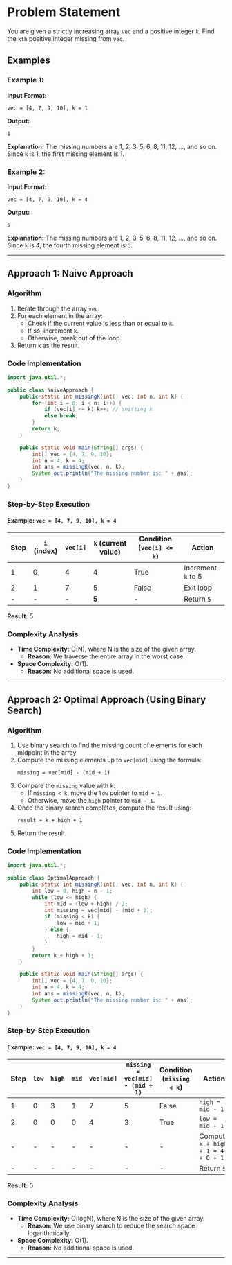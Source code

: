# Problem Statement
You are given a strictly increasing array `vec` and a positive integer `k`. Find the `kth` positive integer missing from `vec`.

## Examples

### Example 1:
**Input Format:**
```text
vec = [4, 7, 9, 10], k = 1
```

**Output:**
```text
1
```

**Explanation:**
The missing numbers are 1, 2, 3, 5, 6, 8, 11, 12, ..., and so on. Since `k` is 1, the first missing element is 1.

### Example 2:
**Input Format:**
```text
vec = [4, 7, 9, 10], k = 4
```

**Output:**
```text
5
```

**Explanation:**
The missing numbers are 1, 2, 3, 5, 6, 8, 11, 12, ..., and so on. Since `k` is 4, the fourth missing element is 5.

---

## Approach 1: Naive Approach

### Algorithm
1. Iterate through the array `vec`.
2. For each element in the array:
   - Check if the current value is less than or equal to `k`.
   - If so, increment `k`.
   - Otherwise, break out of the loop.
3. Return `k` as the result.

### Code Implementation
```java
import java.util.*;

public class NaiveApproach {
    public static int missingK(int[] vec, int n, int k) {
        for (int i = 0; i < n; i++) {
            if (vec[i] <= k) k++; // shifting k
            else break;
        }
        return k;
    }

    public static void main(String[] args) {
        int[] vec = {4, 7, 9, 10};
        int n = 4, k = 4;
        int ans = missingK(vec, n, k);
        System.out.println("The missing number is: " + ans);
    }
}
```

### Step-by-Step Execution
#### Example: `vec = [4, 7, 9, 10], k = 4`

| Step | `i` (index) | `vec[i]` | `k` (current value) | Condition (`vec[i] <= k`) | Action           |
|------|-------------|----------|---------------------|--------------------------|------------------|
| 1    | 0           | 4        | 4                   | True                     | Increment `k` to 5 |
| 2    | 1           | 7        | 5                   | False                    | Exit loop        |
| -    | -           | -        | **5**               | -                        | Return `5`       |

**Result:** 5

### Complexity Analysis
- **Time Complexity:** O(N), where N is the size of the given array.
  - **Reason:** We traverse the entire array in the worst case.
- **Space Complexity:** O(1).
  - **Reason:** No additional space is used.

---

## Approach 2: Optimal Approach (Using Binary Search)

### Algorithm
1. Use binary search to find the missing count of elements for each midpoint in the array.
2. Compute the missing elements up to `vec[mid]` using the formula:
   ```
   missing = vec[mid] - (mid + 1)
   ```
3. Compare the `missing` value with `k`:
   - If `missing < k`, move the `low` pointer to `mid + 1`.
   - Otherwise, move the `high` pointer to `mid - 1`.
4. Once the binary search completes, compute the result using:
   ```
   result = k + high + 1
   ```
5. Return the result.

### Code Implementation
```java
import java.util.*;

public class OptimalApproach {
    public static int missingK(int[] vec, int n, int k) {
        int low = 0, high = n - 1;
        while (low <= high) {
            int mid = (low + high) / 2;
            int missing = vec[mid] - (mid + 1);
            if (missing < k) {
                low = mid + 1;
            } else {
                high = mid - 1;
            }
        }
        return k + high + 1;
    }

    public static void main(String[] args) {
        int[] vec = {4, 7, 9, 10};
        int n = 4, k = 4;
        int ans = missingK(vec, n, k);
        System.out.println("The missing number is: " + ans);
    }
}
```

### Step-by-Step Execution
#### Example: `vec = [4, 7, 9, 10], k = 4`

| Step | `low` | `high` | `mid` | `vec[mid]` | `missing = vec[mid] - (mid + 1)` | Condition (`missing < k`) | Action         |
|------|-------|--------|-------|------------|----------------------------------|--------------------------|----------------|
| 1    | 0     | 3      | 1     | 7          | 5                                | False                    | `high = mid - 1` |
| 2    | 0     | 0      | 0     | 4          | 3                                | True                     | `low = mid + 1`  |
| -    | -     | -      | -     | -          | -                                | -                        | Compute `k + high + 1 = 4 + 0 + 1` |
| -    | -     | -      | -     | -          | -                                | -                        | Return `5`       |

**Result:** 5

### Complexity Analysis
- **Time Complexity:** O(logN), where N is the size of the given array.
  - **Reason:** We use binary search to reduce the search space logarithmically.
- **Space Complexity:** O(1).
  - **Reason:** No additional space is used.

---
